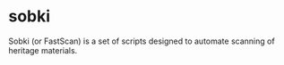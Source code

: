 sobki
=====

Sobki (or FastScan) is a set of scripts designed to automate scanning of heritage materials.
